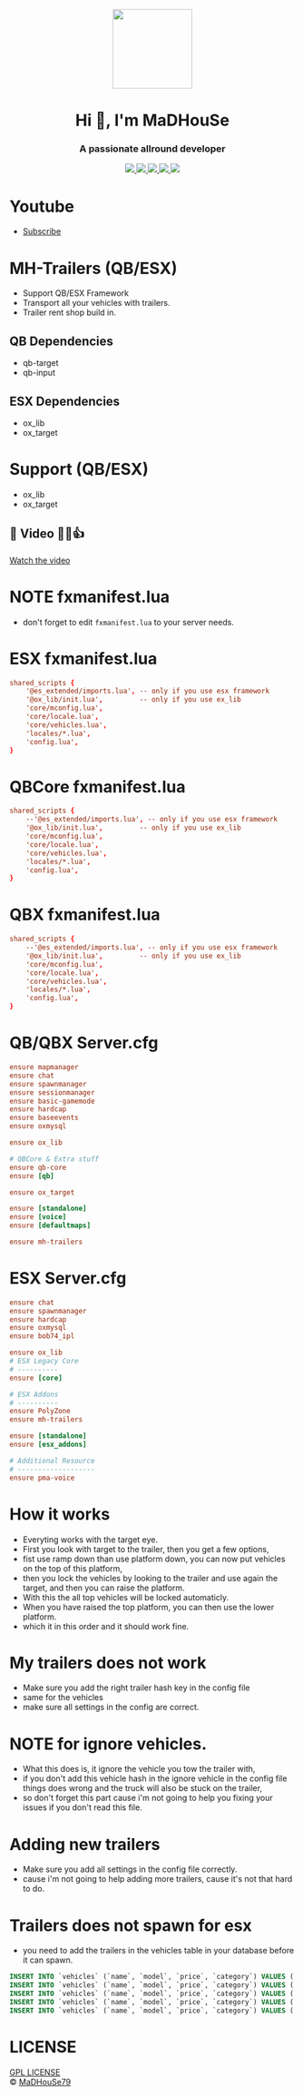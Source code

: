 <p align="center">
    <img width="140" src="https://icons.iconarchive.com/icons/iconarchive/red-orb-alphabet/128/Letter-M-icon.png" />  
    <h1 align="center">Hi 👋, I'm MaDHouSe</h1>
    <h3 align="center">A passionate allround developer </h3>    
</p>

<p align="center">
  <a href="https://github.com/MaDHouSe79/mh-trailers/issues">
    <img src="https://img.shields.io/github/issues/MaDHouSe79/mh-trailers"/> 
  </a>
  <a href="https://github.com/MaDHouSe79/mh-trailers/watchers">
    <img src="https://img.shields.io/github/watchers/MaDHouSe79/mh-trailers"/> 
  </a> 
  <a href="https://github.com/MaDHouSe79/mh-trailers/network/members">
    <img src="https://img.shields.io/github/forks/MaDHouSe79/mh-trailers"/> 
  </a>  
  <a href="https://github.com/MaDHouSe79/mh-trailers/stargazers">
    <img src="https://img.shields.io/github/stars/MaDHouSe79/mh-trailers?color=white"/> 
  </a>
  <a href="https://github.com/MaDHouSe79/mh-trailers/blob/main/LICENSE">
    <img src="https://img.shields.io/github/license/MaDHouSe79/mh-trailers?color=black"/> 
  </a>      
</p>

# Youtube
- [Subscribe](https://www.youtube.com/@MaDHouSe79) 

# MH-Trailers (QB/ESX)
- Support QB/ESX Framework
- Transport all your vehicles with trailers. 
- Trailer rent shop build in.

## QB Dependencies
- qb-target
- qb-input

## ESX Dependencies
- ox_lib
- ox_target

# Support (QB/ESX)
- ox_lib
- ox_target

## 🎥 Video 👊😁👍
[Watch the video](https://www.youtube.com/watch?v=D1MGNhh1p8E)

# NOTE fxmanifest.lua
- don't forget to edit `fxmanifest.lua` to your server needs.

# ESX fxmanifest.lua
```conf
shared_scripts {
    '@es_extended/imports.lua', -- only if you use esx framework
    '@ox_lib/init.lua',         -- only if you use ex_lib
    'core/mconfig.lua',
    'core/locale.lua',
    'core/vehicles.lua',
    'locales/*.lua',
    'config.lua',
}
```

# QBCore fxmanifest.lua
```conf
shared_scripts {
    --'@es_extended/imports.lua', -- only if you use esx framework
    '@ox_lib/init.lua',         -- only if you use ex_lib
    'core/mconfig.lua',
    'core/locale.lua',
    'core/vehicles.lua',
    'locales/*.lua',
    'config.lua',
}
```

# QBX fxmanifest.lua
```conf
shared_scripts {
    --'@es_extended/imports.lua', -- only if you use esx framework
    '@ox_lib/init.lua',         -- only if you use ex_lib
    'core/mconfig.lua',
    'core/locale.lua',
    'core/vehicles.lua',
    'locales/*.lua',
    'config.lua',
}
```

# QB/QBX Server.cfg
```conf
ensure mapmanager
ensure chat
ensure spawnmanager
ensure sessionmanager
ensure basic-gamemode
ensure hardcap
ensure baseevents
ensure oxmysql

ensure ox_lib

# QBCore & Extra stuff
ensure qb-core
ensure [qb]

ensure ox_target

ensure [standalone]
ensure [voice]
ensure [defaultmaps]

ensure mh-trailers
```

# ESX Server.cfg
```conf
ensure chat
ensure spawnmanager
ensure hardcap
ensure oxmysql
ensure bob74_ipl

ensure ox_lib
# ESX Legacy Core
# ----------
ensure [core]

# ESX Addons
# ----------
ensure PolyZone
ensure mh-trailers

ensure [standalone]
ensure [esx_addons]

# Additional Resource
# -------------------
ensure pma-voice
```

# How it works
- Everyting works with the target eye.
- First you look with target to the trailer, then you get a few options, 
- fist use ramp down than use platform down, you can now put vehicles on the top of this platform, 
- then you lock the vehicles by looking to the trailer and use again the target, and then you can raise the platform.
- With this the all top vehicles will be locked automaticly.
- When you have raised the top platform, you can then use the lower platform.
- which it in this order and it should work fine.

# My trailers does not work
- Make sure you add the right trailer hash key in the config file
- same for the vehicles
- make sure all settings in the config are correct.

# NOTE for ignore vehicles.
- What this does is, it ignore the vehicle you tow the trailer with,
- if you don't add this vehicle hash in the ignore vehicle in the config file things does wrong and the truck will also be stuck on the trailer,
- so don't forget this part cause i'm not going to help you fixing your issues if you don't read this file.

# Adding new trailers
- Make sure you add all settings in the config file correctly.
- cause i'm not going to help adding more trailers, cause it's not that hard to do.

# Trailers does not spawn for esx
- you need to add the trailers in the vehicles table in your database before it can spawn.
```sql
INSERT INTO `vehicles` (`name`, `model`, `price`, `category`) VALUES ('tr2', "tr2", 200000, 'trailers');
INSERT INTO `vehicles` (`name`, `model`, `price`, `category`) VALUES ('trailersmall', "trailersmall", 100000, 'trailers');
INSERT INTO `vehicles` (`name`, `model`, `price`, `category`) VALUES ('boattrailer', "boattrailer", 10000, 'trailers');
INSERT INTO `vehicles` (`name`, `model`, `price`, `category`) VALUES ('trflat', "trflat", 200000, 'trailers');
INSERT INTO `vehicles` (`name`, `model`, `price`, `category`) VALUES ('pjtrailer', "pjtrailer", 200000, 'trailers');
```

# LICENSE
[GPL LICENSE](./LICENSE)<br />
&copy; [MaDHouSe79](https://www.youtube.com/@MaDHouSe79)
